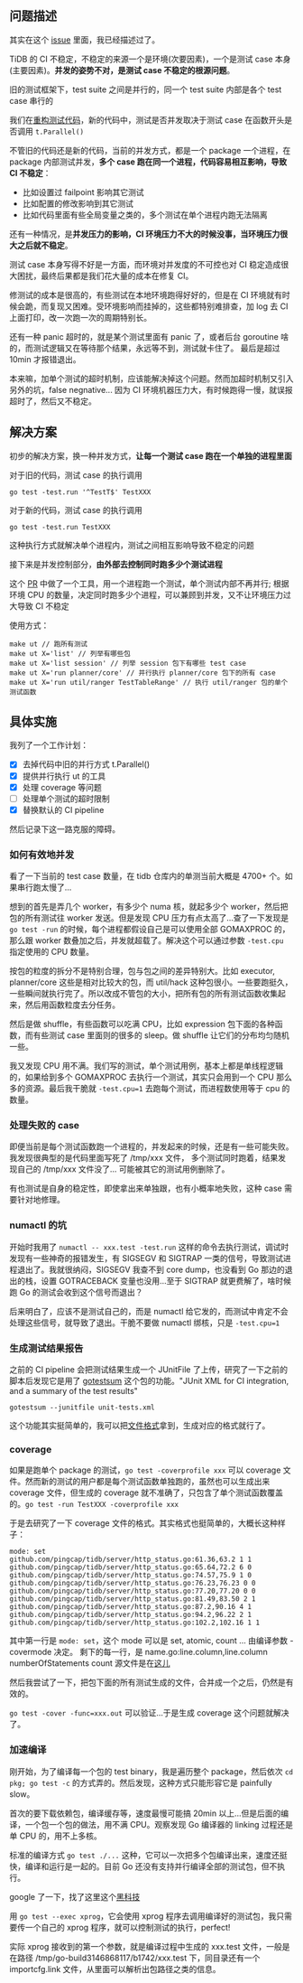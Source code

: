 ## 问题描述

其实在这个 [issue](https://github.com/pingcap/tidb/issues/30822) 里面，我已经描述过了。

TiDB 的 CI 不稳定，不稳定的来源一个是环境(次要因素)，一个是测试 case 本身 (主要因素)。**并发的姿势不对，是测试 case 不稳定的根源问题**。

旧的测试框架下，test suite 之间是并行的，同一个 test suite 内部是各个 test case 串行的

我们在[重构测试代码](https://github.com/pingcap/tidb/issues/30822)，新的代码中，测试是否并发取决于测试 case 在函数开头是否调用 `t.Parallel()`

不管旧的代码还是新的代码，当前的并发方式，都是一个 package 一个进程，在 package 内部测试并发，**多个 case 跑在同一个进程，代码容易相互影响，导致 CI 不稳定**：

- 比如设置过 failpoint 影响其它测试
- 比如配置的修改影响到其它测试
- 比如代码里面有些全局变量之类的，多个测试在单个进程内跑无法隔离

还有一种情况，是**并发压力的影响，CI 环境压力不大的时候没事，当环境压力很大之后就不稳定**。

测试 case 本身写得不好是一方面，而环境对并发度的不可控也对 CI 稳定造成很大困扰，最终后果都是我们花大量的成本在修复 CI。

修测试的成本是很高的，有些测试在本地环境跑得好好的，但是在 CI 环境就有时候会跪，而复现又困难。受环境影响而挂掉的，这些都特别难排查，加 log 去 CI 上面打印，改一次跑一次的周期特别长。

还有一种 panic 超时的，就是某个测试里面有 panic 了，或者后台 goroutine 啥的，而测试逻辑又在等待那个结果，永远等不到，测试就卡住了。
最后是超过 10min 才报错退出。

本来嘛，加单个测试的超时机制，应该能解决掉这个问题。然而加超时机制又引入另外的坑，false negnative... 因为 CI 环境机器压力大，有时候跑得一慢，就误报超时了，然后又不稳定。 

## 解决方案

初步的解决方案，换一种并发方式，**让每一个测试 case 跑在一个单独的进程里面**

对于旧的代码，测试 case 的执行调用

```
go test -test.run '^TestT$' TestXXX
```

对于新的代码，测试 case 的执行调用

```
go test -test.run TestXXX
```

这种执行方式就解决单个进程内，测试之间相互影响导致不稳定的问题

接下来是并发控制部分，**由外部去控制同时跑多少个测试进程**

这个 [PR](https://github.com/pingcap/tidb/pull/30828) 中做了一个工具，用一个进程跑一个测试，单个测试内部不再并行; 根据环境 CPU 的数量，决定同时跑多少个进程，可以兼顾到并发，又不让环境压力过大导致 CI 不稳定

使用方式：

	make ut // 跑所有测试
	make ut X='list' // 列举有哪些包
	make ut X='list session' // 列举 session 包下有哪些 test case
	make ut X='run planner/core' // 并行执行 planner/core 包下的所有 case
	make ut X='run util/ranger TestTableRange' // 执行 util/ranger 包的单个测试函数

## 具体实施

我列了一个工作计划：

- [x] 去掉代码中旧的并行方式 t.Parallel()
- [x] 提供并行执行 ut 的工具
- [x] 处理 coverage 等问题
- [ ] 处理单个测试的超时限制
- [x] 替换默认的 CI pipeline

然后记录下这一路克服的障碍。

### 如何有效地并发

看了一下当前的 test case 数量，在 tidb 仓库内的单测当前大概是 4700+ 个。如果串行跑太慢了...

想到的首先是弄几个 worker，有多少个 numa 核，就起多少个 worker，然后把包的所有测试往 worker 发送。但是发现 CPU 压力有点太高了...查了一下发现是 `go test -run` 的时候，每个进程都假设自己是可以使用全部 GOMAXPROC 的，那么跟 worker 数叠加之后，并发就超载了。解决这个可以通过参数 `-test.cpu` 指定使用的 CPU 数量。

按包的粒度的拆分不是特别合理，包与包之间的差异特别大。比如 executor, planner/core 这些是相对比较大的包，而 util/hack 这种包很小。一些要跑挺久，一些瞬间就执行完了。所以改成不管包的大小，把所有包的所有测试函数收集起来，然后用函数粒度去分任务。

然后是做 shuffle，有些函数可以吃满 CPU，比如 expression 包下面的各种函数，而有些测试 case 里面则的很多的 sleep。做 shuffle 让它们的分布均匀随机一些。

我又发现 CPU 用不满。我们写的测试，单个测试用例，基本上都是单线程逻辑的，如果给到多个 GOMAXPROC 去执行一个测试，其实只会用到一个 CPU 那么多的资源。最后我干脆就 `-test.cpu=1` 去跑每个测试，而进程数使用等于 cpu 的数量。

### 处理失败的 case

即便当前是每个测试函数跑一个进程的，并发起来的时候，还是有一些可能失败。我发现很典型的是代码里面写死了 /tmp/xxx 文件，
多个测试同时跑着，结果发现自己的 /tmp/xxx 文件没了... 可能被其它的测试用例删除了。

有也测试是自身的稳定性，即使拿出来单独跟，也有小概率地失败，这种 case 需要针对地修理。

### numactl 的坑

开始时我用了 `numactl -- xxx.test -test.run` 这样的命令去执行测试，调试时发现有一些神奇的报错发生，有 SIGSEGV 和 SIGTRAP 一类的信号，导致测试进程退出了。我就很纳闷，SIGSEGV 我查不到 core dump，也没看到 Go 那边的退出的栈，设置 GOTRACEBACK 变量也没用...至于  SIGTRAP 就更费解了，啥时候跑 Go 的测试会收到这个信号而退出？

后来明白了，应该不是测试自己的，而是 numactl 给它发的，而测试中肯定不会处理这些信号，就导致了退出。干脆不要做 numactl 绑核，只是 `-test.cpu=1`

### 生成测试结果报告

之前的 CI pipeline 会把测试结果生成一个 JUnitFile 了上传，研究了一下之前的脚本后发现它是用了 [gotestsum](https://github.com/gotestyourself/gotestsum) 这个包的功能。"JUnit XML for CI integration, and a summary of the test results"

```
gotestsum --junitfile unit-tests.xml
```

这个功能其实挺简单的，我可以把[文件格式](https://github.com/gotestyourself/gotestsum/blob/661b09182c5e919dfb1d14994f67578f9797164e/internal/junitxml/report.go#L19)拿到，生成对应的格式就行了。

### coverage

如果是跑单个 package 的测试，`go test -coverprofile xxx` 可以 coverage 文件。然而新的测试的用户都是每个测试函数单独跑的，虽然也可以生成出来 coverage 文件，但生成的 coverage 就不准确了，只包含了单个测试函数覆盖的。`go test -run TestXXX -coverprofile xxx`

于是去研究了一下 coverage 文件的格式。其实格式也挺简单的，大概长这种样子：

```
mode: set
github.com/pingcap/tidb/server/http_status.go:61.36,63.2 1 1
github.com/pingcap/tidb/server/http_status.go:65.64,72.2 6 0
github.com/pingcap/tidb/server/http_status.go:74.57,75.9 1 0
github.com/pingcap/tidb/server/http_status.go:76.23,76.23 0 0
github.com/pingcap/tidb/server/http_status.go:77.20,77.20 0 0
github.com/pingcap/tidb/server/http_status.go:81.49,83.50 2 1
github.com/pingcap/tidb/server/http_status.go:87.2,90.16 4 1
github.com/pingcap/tidb/server/http_status.go:94.2,96.22 2 1
github.com/pingcap/tidb/server/http_status.go:102.2,102.16 1 1
```

其中第一行是 `mode: set`，这个 mode 可以是 set, atomic, count ... 由编译参数  -covermode 决定。
剩下的每一行，是 name.go:line.column,line.column numberOfStatements count
源文件是在[这儿](https://github.com/golang/go/blob/0104a31b8fbcbe52728a08867b26415d282c35d2/src/cmd/cover/profile.go#L56)

然后我尝试了一下，把包下面的所有测试生成的文件，合并成一个之后，仍然是有效的。

`go test -cover -func=xxx.out` 可以验证...于是生成 coverage 这个问题就解决了。

### 加速编译

刚开始，为了编译每一个包的 test binary，我是遍历整个 package，然后依次 `cd pkg; go test -c` 的方式弄的。然后发现，这种方式只能形容它是 painfully slow。

首次的要下载依赖包，编译缓存等，速度最慢可能搞 20min 以上...但是后面的编译，一个包一个包的做法，用不满 CPU。观察发现 Go 编译器的 linking 过程还是单 CPU 的，用不上多核。

标准的编译方式 `go test ./...` 这种，它可以一次把多个包编译出来，速度还挺快，编译和运行是一起的。目前 Go 还没有支持并行编译全部的测试包，但不执行。

google 了一下，找了这里这个[黑科技](https://github.com/golang/go/issues/15513#issuecomment-773994959)

用 `go test --exec xprog`，它会使用 xprog 程序去调用编译好的测试包，我只需要传一个自己的 xprog 程序，就可以控制测试的执行，perfect!

实际 xprog 接收到的第一个参数，就是编译过程中生成的 xxx.test 文件，一般是在路径 /tmp/go-build3146868117/b1742/xxx.test 下，同目录还有一个 importcfg.link 文件，从里面可以解析出包路径之类的信息。
